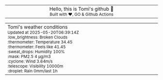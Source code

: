
<div align="center">
<table>
<tbody>
<td align="center">
<img width="2000" height="0"><br>
Hello, this is Tomi's github 👋<br>
<sup>Built with ❤️, GO & Github Actions</sup><br>
<img width="2000" height="0">
</td>
</tbody>
</table>
</div>
<table>
<tbody>
<td align="left">
<img width="2000" height="0"><br>
Tomi's weather conditions<br>
<sup>Updated at 2025-05-20T06:39:14Z</sup><br>
<sup>:low_brightness: Broken Clouds</sup><br>
<sup>:thermometer: Temperature 34.45 </sup><br>
<sup>:thermometer: Feels like 41.45</sup><br>
<sup>:sweat_drops: Humidity 100%</sup><br>
<sup>:mask: PM2.5 4 μg/m3</sup><br>
<sup>:cyclone: Wind 3.64m/s </sup><br>
<sup>:telescope: Visibility 10000m </sup><br>
<sup>:droplet: Rain 0mm/last 1h </sup><br>
<img width="2000" height="0">
</td>
<td align="left">
<img width="2000" height="0"><br>
<br>
<img width="2000" height="0">
</td>
</tbody>
</table>
</div>
    
